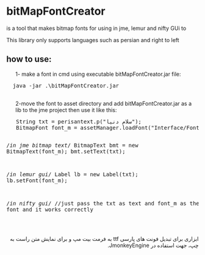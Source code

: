 # bitMapFontCreator
<p>is a tool that makes bitmap fonts for using in jme, lemur and nifty GUi to </p>
<p>This library only supports languages such as persian and right to left</p>


<h2>how to use:</h2>
<l>
 <ol>1- make a font in cmd using executable bitMapFontCreator.jar file:</ol>
 <pre>
  java -jar .\bitMapFontCreator.jar
 </pre>
 
 <ol>2-move the font to asset directory and add bitMapFontCreator.jar as a lib to the jme project then use it like this:</ol>
 <pre>
   String txt = perisantext.p("سلام دنیا");
   BitmapFont font_m = assetManager.loadFont("Interface/Fonts/medium.fnt");
 
 
 
   /*in jme bitmap text*/
   BitmapText bmt = new BitmapText(font_m);
   bmt.setText(txt);
   
   /*in lemur gui*/
   Label lb = new Label(txt);
   lb.setFont(font_m);
   
   /*in nifty gui*/
   //just pass the txt as text and font_m as the font and it works correctly
   
 </pre>
 </l>

<p dir="rtl">
ابزاری برای تبدیل فونت های پارسی ttf به فرمت بیت مپ و برای نمایش متن راست به چپ، جهت استفاده در JmonkeyEngine.
 <br/>

</p>
